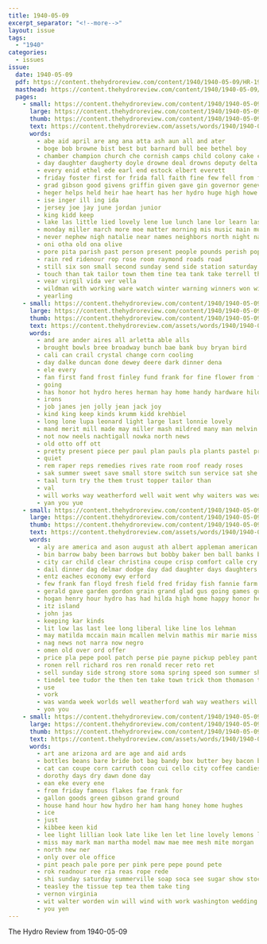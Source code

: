 ```yaml
---
title: 1940-05-09
excerpt_separator: "<!--more-->"
layout: issue
tags:
  - "1940"
categories:
  - issues
issue:
  date: 1940-05-09
  pdf: https://content.thehydroreview.com/content/1940/1940-05-09/HR-1940-05-09.pdf
  masthead: https://content.thehydroreview.com/content/1940/1940-05-09/masthead/HR-1940-05-09.jpg
  pages:
    - small: https://content.thehydroreview.com/content/1940/1940-05-09/small/HR-1940-05-09-01.jpg
      large: https://content.thehydroreview.com/content/1940/1940-05-09/large/HR-1940-05-09-01.jpg
      thumb: https://content.thehydroreview.com/content/1940/1940-05-09/thumbnails/HR-1940-05-09-01.jpg
      text: https://content.thehydroreview.com/assets/words/1940/1940-05-09/HR-1940-05-09-01.txt
      words:
        - abe aid april are ang ana atta ash aun all and ater
        - boge bob browne bist best but barnard bull bee bethel boy
        - chamber champion church che cornish camps child colony cake come claud cedar clase cantrell
        - day daughter daugherty doyle drowne deal drowns deputy delta daughters dugan ditmore dam
        - every enid ethel ede earl end estock elbert everett
        - friday foster first for frida fall faith fine few fell from fly
        - grad gibson good givens griffin given gave gin governor genevieve george games gala goodpasture gilbert
        - heger helps held heir hae heart has her hydro huge high howe hinton
        - ise inger ill ing ida
        - jersey joe jay june jordan junior
        - king kidd keep
        - lake las little lied lovely lene lue lunch lane lor learn last lines lorance lasley
        - monday miller march more moe matter morning mis music main murphy many may made must man
        - never nephew nigh natalie near names neighbors north night nadene nap ning now
        - oni otha old ona olive
        - pore pita parish past person present people pounds perish pope persons prayer poles president pacha
        - rain red ridenour rop rose room raymond roads road
        - still six son small second sunday send side station saturday sutton sai sit swallows street sil sale smith school sie story show sake senior slow surprise
        - touch than tak tailor town them tine tea tank take terrell the tucker
        - vear virgil vida ver vella
        - wildman with working ware watch winter warning winners won will wager winning week was win watson
        - yearling
    - small: https://content.thehydroreview.com/content/1940/1940-05-09/small/HR-1940-05-09-02.jpg
      large: https://content.thehydroreview.com/content/1940/1940-05-09/large/HR-1940-05-09-02.jpg
      thumb: https://content.thehydroreview.com/content/1940/1940-05-09/thumbnails/HR-1940-05-09-02.jpg
      text: https://content.thehydroreview.com/assets/words/1940/1940-05-09/HR-1940-05-09-02.txt
      words:
        - and are ander aires all arletta able alls
        - brought bowls bree broadway bunch bae bank buy bryan bird
        - cali can crail crystal change corn cooling
        - day dalke duncan done dewey deere dark dinner dena
        - ele every
        - fan first fand frost finley fund frank for fine flower from flowers
        - going
        - has honor hot hydro heres herman hay home handy hardware hildebrand had heard hey how homes house
        - irons
        - job janes jen jolly jean jack joy
        - kind king keep kinds krumm kidd krehbiel
        - long lone lupa leonard light large last lonnie lovely
        - mand merit mill made may miller mash mildred many man melvin moths martin med millet much
        - not now neels nachtigall nowka north news
        - old otto off ott
        - pretty present piece per paul plan pauls pla plants pastel profit power pons plenty
        - quiet
        - rem raper reps remedies rives rate room roof ready roses
        - sak summer sweet save small store switch sun service sat she steele side serene saturday star sue sunday stock silver see
        - taal turn try the them trust topper tailor than
        - val
        - will works way weatherford well wait went why waiters was weather with waffle window wil
        - yan you yue
    - small: https://content.thehydroreview.com/content/1940/1940-05-09/small/HR-1940-05-09-03.jpg
      large: https://content.thehydroreview.com/content/1940/1940-05-09/large/HR-1940-05-09-03.jpg
      thumb: https://content.thehydroreview.com/content/1940/1940-05-09/thumbnails/HR-1940-05-09-03.jpg
      text: https://content.thehydroreview.com/assets/words/1940/1940-05-09/HR-1940-05-09-03.txt
      words:
        - aly are america and ason august ath albert appleman american all
        - bin barrow baby been barrows but bobby baker ben ball banks born boc both bill butter
        - city car child clear christina coupe crisp comfort calle cry curtain can chem clyde cast cash common come case card company
        - dail dinner dag delmar dodge day dad daughter days daughters drill
        - entz eaches economy ewy erford
        - few frank fan floyd fresh field fred friday fish fannie farm fria for farms falk free
        - gerald gave garden gordon grain grand glad gus going games guest given george gary
        - hogan henry hour hydro has had hilda high home happy honor herman her
        - itz island
        - john jas
        - keeping kar kinds
        - lit low las last lee long liberal like line los lehman
        - may matilda mccain main mcallen melvin mathis mir marie miss milk mis much mourer men means most mont mia money monday
        - nag news not narra now negro
        - omen old over ord offer
        - price pla pepe pool patch perse pie payne pickup pebley pant peoples
        - ronen rell richard ros ren ronald recer reto ret
        - sell sunday side strong store soma spring speed son summer short soon see schools saturday seeds sons shower stockton sin shown seed spies school sha
        - tindel tee tudor the then ten take town trick thom thomason texas train tooma tin trial too ted talkington talk thur
        - use
        - vork
        - was wanda week worlds well weatherford wah way weathers will wilma wayne walter wen with
        - yon you
    - small: https://content.thehydroreview.com/content/1940/1940-05-09/small/HR-1940-05-09-04.jpg
      large: https://content.thehydroreview.com/content/1940/1940-05-09/large/HR-1940-05-09-04.jpg
      thumb: https://content.thehydroreview.com/content/1940/1940-05-09/thumbnails/HR-1940-05-09-04.jpg
      text: https://content.thehydroreview.com/assets/words/1940/1940-05-09/HR-1940-05-09-04.txt
      words:
        - art ane arizona ard are age and aid ards
        - bottles beans bare bride bot bag bandy box butter bey bacon browne
        - cat can coupe corn carruth coon cui cello city coffee candies card calhoun collar
        - dorothy days dry dawn done day
        - ean eke every ene
        - from friday famous flakes fae frank for
        - gallon goods green gibson grand ground
        - house hand hour how hydro her ham hang honey home hughes
        - ice
        - just
        - kibbee keen kid
        - lee light lillian look late like len let line lovely lemons little large
        - miss may mark man martha model maw mae mee mesh mite morgan
        - north new ner
        - only over ole office
        - pint peach pale pore per pink pere pepe pound pete
        - rok readnour ree ria reas rope rede
        - shi sunday saturday summerville soap soca see sugar show stock store sark slim station sene small sack sale shank side
        - teasley the tissue tep tea them take ting
        - vernon virginia
        - wit walter worden win will wind with work washington wedding weather while wood white was wert wieners
        - you yen
---
```


The Hydro Review from 1940-05-09

<!--more-->

